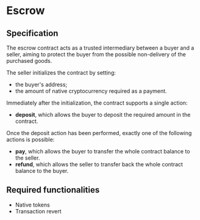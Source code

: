 # Escrow

## Specification

The escrow contract acts as a trusted intermediary between a buyer and a seller, aiming to protect the buyer from the possible non-delivery of the purchased goods. 

The seller initializes the contract by setting: 
- the buyer's address;
- the amount of native cryptocurrency required as a payment.

Immediately after the initialization, the contract supports a single action:
- **deposit**, which allows the buyer to deposit the required amount in the contract.

Once the deposit action has been performed, exactly one of the following actions is possible:
- **pay**, which allows the buyer to transfer the whole contract balance to the seller.
- **refund**, which allows the seller to transfer back the whole contract balance to the buyer.

## Required functionalities

- Native tokens
- Transaction revert
